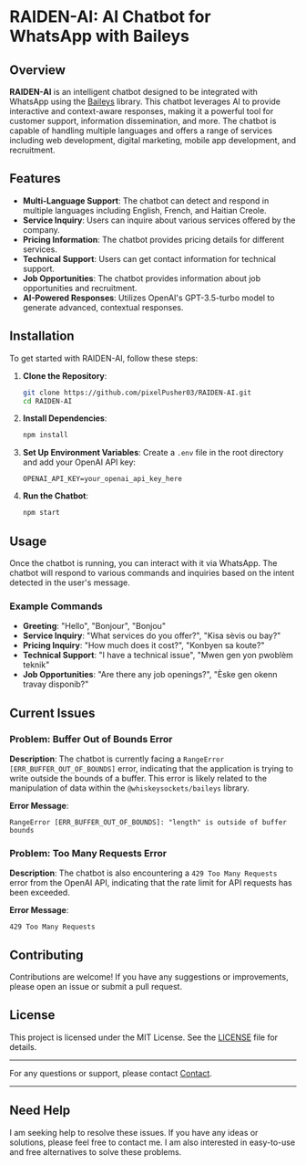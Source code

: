 # RAIDEN-AI: AI Chatbot for WhatsApp with Baileys

## Overview

**RAIDEN-AI** is an intelligent chatbot designed to be integrated with WhatsApp using the [Baileys](https://github.com/whiskeysockets/baileys) library. This chatbot leverages AI to provide interactive and context-aware responses, making it a powerful tool for customer support, information dissemination, and more. The chatbot is capable of handling multiple languages and offers a range of services including web development, digital marketing, mobile app development, and recruitment.

## Features

- **Multi-Language Support**: The chatbot can detect and respond in multiple languages including English, French, and Haitian Creole.
- **Service Inquiry**: Users can inquire about various services offered by the company.
- **Pricing Information**: The chatbot provides pricing details for different services.
- **Technical Support**: Users can get contact information for technical support.
- **Job Opportunities**: The chatbot provides information about job opportunities and recruitment.
- **AI-Powered Responses**: Utilizes OpenAI's GPT-3.5-turbo model to generate advanced, contextual responses.

## Installation

To get started with RAIDEN-AI, follow these steps:

1. **Clone the Repository**:
   ```bash
   git clone https://github.com/pixelPusher03/RAIDEN-AI.git
   cd RAIDEN-AI
   ```

2. **Install Dependencies**:
   ```bash
   npm install
   ```

3. **Set Up Environment Variables**:
   Create a `.env` file in the root directory and add your OpenAI API key:
   ```env
   OPENAI_API_KEY=your_openai_api_key_here
   ```

4. **Run the Chatbot**:
   ```bash
   npm start
   ```

## Usage

Once the chatbot is running, you can interact with it via WhatsApp. The chatbot will respond to various commands and inquiries based on the intent detected in the user's message.

### Example Commands

- **Greeting**: "Hello", "Bonjour", "Bonjou"
- **Service Inquiry**: "What services do you offer?", "Kisa sèvis ou bay?"
- **Pricing Inquiry**: "How much does it cost?", "Konbyen sa koute?"
- **Technical Support**: "I have a technical issue", "Mwen gen yon pwoblèm teknik"
- **Job Opportunities**: "Are there any job openings?", "Èske gen okenn travay disponib?"

## Current Issues

### Problem: Buffer Out of Bounds Error

**Description**: The chatbot is currently facing a `RangeError [ERR_BUFFER_OUT_OF_BOUNDS]` error, indicating that the application is trying to write outside the bounds of a buffer. This error is likely related to the manipulation of data within the `@whiskeysockets/baileys` library.

**Error Message**:
```
RangeError [ERR_BUFFER_OUT_OF_BOUNDS]: "length" is outside of buffer bounds
```

### Problem: Too Many Requests Error

**Description**: The chatbot is also encountering a `429 Too Many Requests` error from the OpenAI API, indicating that the rate limit for API requests has been exceeded.

**Error Message**:
```
429 Too Many Requests
```

## Contributing

Contributions are welcome! If you have any suggestions or improvements, please open an issue or submit a pull request.

## License

This project is licensed under the MIT License. See the [LICENSE](LICENSE) file for details.

---

For any questions or support, please contact [Contact](Contact.md).

---


## Need Help

I am seeking help to resolve these issues. If you have any ideas or solutions, please feel free to contact me. I am also interested in easy-to-use and free alternatives to solve these problems.
